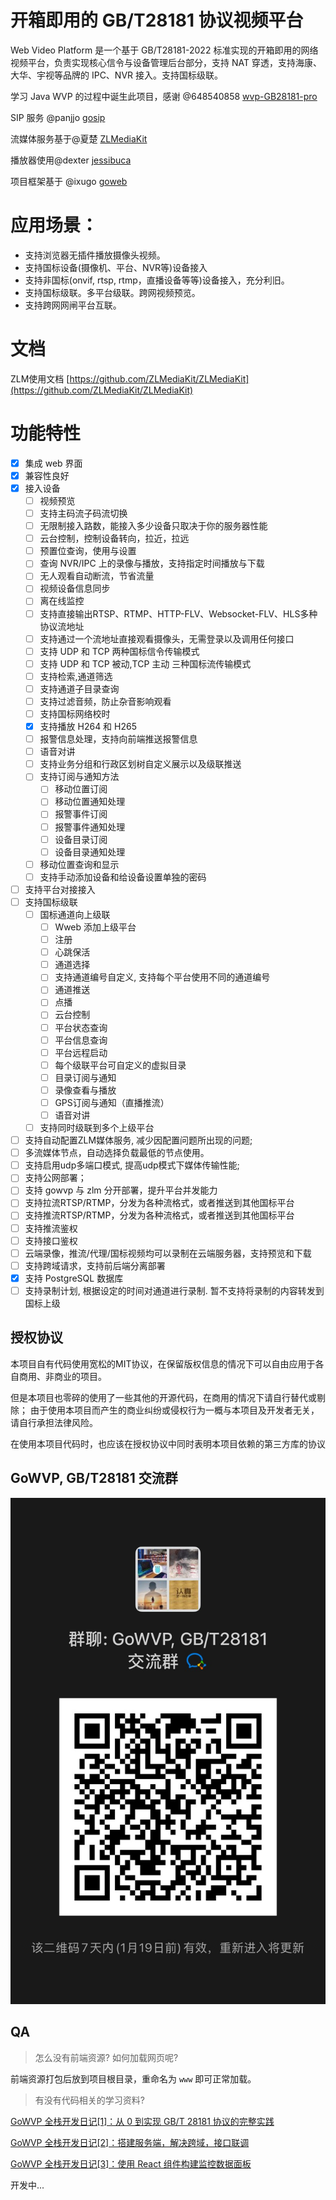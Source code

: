 # 开箱即用的 GB/T28181 协议视频平台

Web Video Platform 是一个基于 GB/T28181-2022 标准实现的开箱即用的网络视频平台，负责实现核心信令与设备管理后台部分，支持 NAT 穿透，支持海康、大华、宇视等品牌的 IPC、NVR 接入。支持国标级联。


学习 Java WVP 的过程中诞生此项目，感谢 @648540858 [wvp-GB28181-pro](https://github.com/648540858/wvp-GB28181-pro)

SIP 服务 @panjjo [gosip](https://github.com/panjjo/gosip)

流媒体服务基于@夏楚 [ZLMediaKit](https://github.com/ZLMediaKit/ZLMediaKit)

播放器使用@dexter [jessibuca](https://github.com/langhuihui/jessibuca/tree/v3)

项目框架基于 @ixugo [goweb](https://github.com/ixugo/goweb)

# 应用场景：
+ 支持浏览器无插件播放摄像头视频。
+ 支持国标设备(摄像机、平台、NVR等)设备接入
+ 支持非国标(onvif, rtsp, rtmp，直播设备等等)设备接入，充分利旧。
+ 支持国标级联。多平台级联。跨网视频预览。
+ 支持跨网网闸平台互联。


# 文档
ZLM使用文档 [https://github.com/ZLMediaKit/ZLMediaKit](https://github.com/ZLMediaKit/ZLMediaKit)

# 功能特性
- [x] 集成 web 界面
- [x] 兼容性良好
- [x] 接入设备
  - [ ] 视频预览
  - [ ] 支持主码流子码流切换
  - [ ] 无限制接入路数，能接入多少设备只取决于你的服务器性能
  - [ ] 云台控制，控制设备转向，拉近，拉远
  - [ ] 预置位查询，使用与设置
  - [ ] 查询 NVR/IPC 上的录像与播放，支持指定时间播放与下载
  - [ ] 无人观看自动断流，节省流量
  - [ ] 视频设备信息同步
  - [ ] 离在线监控
  - [ ] 支持直接输出RTSP、RTMP、HTTP-FLV、Websocket-FLV、HLS多种协议流地址
  - [ ] 支持通过一个流地址直接观看摄像头，无需登录以及调用任何接口
  - [ ] 支持 UDP 和 TCP 两种国标信令传输模式
  - [ ] 支持 UDP 和 TCP 被动,TCP 主动 三种国标流传输模式
  - [ ] 支持检索,通道筛选
  - [ ] 支持通道子目录查询
  - [ ] 支持过滤音频，防止杂音影响观看
  - [ ] 支持国标网络校时
  - [x] 支持播放 H264 和 H265
  - [ ] 报警信息处理，支持向前端推送报警信息
  - [ ] 语音对讲
  - [ ] 支持业务分组和行政区划树自定义展示以及级联推送
  - [ ] 支持订阅与通知方法
    - [ ] 移动位置订阅
    - [ ] 移动位置通知处理
    - [ ] 报警事件订阅
    - [ ] 报警事件通知处理
    - [ ] 设备目录订阅
    - [ ] 设备目录通知处理
  -  [ ] 移动位置查询和显示
  - [ ] 支持手动添加设备和给设备设置单独的密码
-  [ ] 支持平台对接接入
-  [ ] 支持国标级联
  - [ ] 国标通道向上级联
    - [ ] Wweb 添加上级平台
    - [ ] 注册
    - [ ] 心跳保活
    - [ ] 通道选择
    - [ ] 支持通道编号自定义, 支持每个平台使用不同的通道编号
    - [ ] 通道推送
    - [ ] 点播
    - [ ] 云台控制
    - [ ] 平台状态查询
    - [ ] 平台信息查询
    - [ ] 平台远程启动
    - [ ] 每个级联平台可自定义的虚拟目录
    - [ ] 目录订阅与通知
    - [ ] 录像查看与播放
    - [ ] GPS订阅与通知（直播推流）
    - [ ] 语音对讲
  - [ ] 支持同时级联到多个上级平台
- [ ] 支持自动配置ZLM媒体服务, 减少因配置问题所出现的问题;
- [ ] 多流媒体节点，自动选择负载最低的节点使用。
- [ ] 支持启用udp多端口模式, 提高udp模式下媒体传输性能;
- [ ] 支持公网部署；
- [ ] 支持 gowvp 与 zlm 分开部署，提升平台并发能力
- [ ] 支持拉流RTSP/RTMP，分发为各种流格式，或者推送到其他国标平台
- [ ] 支持推流RTSP/RTMP，分发为各种流格式，或者推送到其他国标平台
- [ ] 支持推流鉴权
- [ ] 支持接口鉴权
- [ ] 云端录像，推流/代理/国标视频均可以录制在云端服务器，支持预览和下载
- [ ] 支持跨域请求，支持前后端分离部署
- [x] 支持 PostgreSQL 数据库
- [ ] 支持录制计划, 根据设定的时间对通道进行录制. 暂不支持将录制的内容转发到国标上级

## 授权协议
本项目自有代码使用宽松的MIT协议，在保留版权信息的情况下可以自由应用于各自商用、非商业的项目。

但是本项目也零碎的使用了一些其他的开源代码，在商用的情况下请自行替代或剔除； 由于使用本项目而产生的商业纠纷或侵权行为一概与本项目及开发者无关，请自行承担法律风险。

在使用本项目代码时，也应该在授权协议中同时表明本项目依赖的第三方库的协议

## GoWVP, GB/T28181 交流群
![](./wechat.jpg)

## QA

> 怎么没有前端资源? 如何加载网页呢?

前端资源打包后放到项目根目录，重命名为 `www` 即可正常加载。

> 有没有代码相关的学习资料?

[GoWVP 全栈开发日记[1]：从 0 到实现 GB/T 28181 协议的完整实践](https://juejin.cn/post/7456722441395568651)

[GoWVP 全栈开发日记[2]：搭建服务端，解决跨域，接口联调](https://juejin.cn/post/7456796962120417314)

[GoWVP 全栈开发日记[3]：使用 React 组件构建监控数据面板](https://juejin.cn/spost/7457228085826764834)

开发中...
